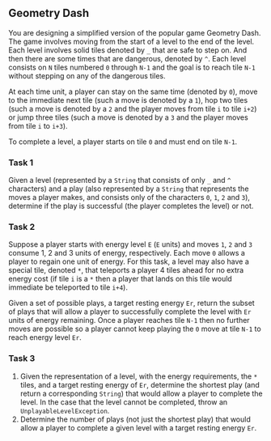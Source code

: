 ## Geometry Dash

You are designing a simplified version of the popular game Geometry Dash. The game involves moving from the start of a level to the end of the level. Each level involves solid tiles denoted by `_` that are safe to step on. And then there are some times that are dangerous, denoted by `^`. Each level consists on `N` tiles numbered `0` through `N-1` and the goal is to reach tile `N-1` without stepping on any of the dangerous tiles.

At each time unit, a player can stay on the same time (denoted by `0`), move to the immediate next tile (such a move is denoted by a `1`), hop two tiles (such a move is denoted by a `2` and the player moves from tile `i` to tile `i+2`) or jump three tiles (such a move is denoted by a `3` and the player moves from tile `i` to `i+3`).

To complete a level, a player starts on tile `0` and must end on tile `N-1`.

### Task 1

Given a level (represented by a `String` that consists of only `_` and `^` characters) and a play (also represented by a `String` that represents the moves a player makes, and consists only of the characters `0`, `1`, `2` and `3`), determine if the play is successful (the player completes the level) or not.

### Task 2

Suppose a player starts with energy level `E` (`E` units) and moves `1`, `2` and `3` consume 1, 2 and 3 units of energy, respectively. Each move `0` allows a player to regain one unit of energy. For this task, a level may also have a special tile, denoted `*`, that teleports a player 4 tiles ahead for no extra energy cost (if tile `i` is a `*` then a player that lands on this tile would immediate be teleported to tile `i+4`).

Given a set of possible plays, a target resting energy `Er`, return the subset of plays that will allow a player to successfully complete the level with `Er` units of energy remaining. Once a player reaches tile `N-1` then no further moves are possible so a player cannot keep playing the `0` move at tile `N-1` to reach energy level `Er`.

### Task 3

1.   Given the representation of a level, with the energy requirements, the `*` tiles, and a target resting energy of `Er`, determine the shortest play (and return a corresponding `String`) that would allow a player to complete the level. In the case that the level cannot be completed, throw an `UnplayableLevelException`.
2.   Determine the number of plays (not just the shortest play) that would allow a player to complete a given level with a target resting energy `Er`.